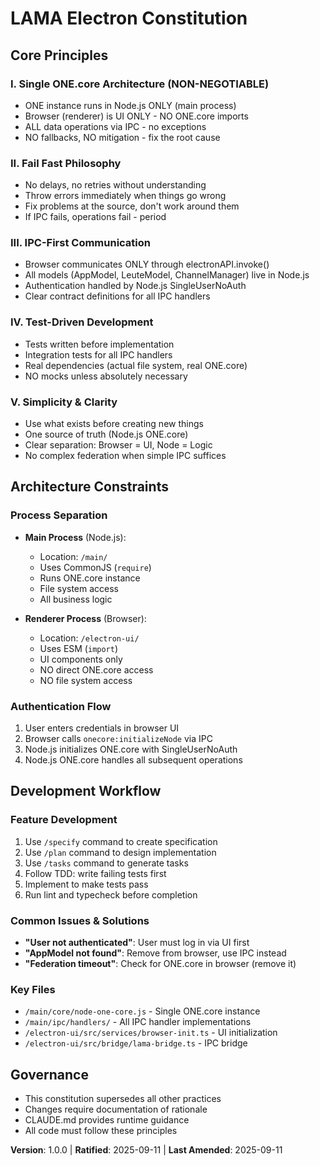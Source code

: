 # LAMA Electron Constitution

## Core Principles

### I. Single ONE.core Architecture (NON-NEGOTIABLE)
- ONE instance runs in Node.js ONLY (main process)
- Browser (renderer) is UI ONLY - NO ONE.core imports
- ALL data operations via IPC - no exceptions
- NO fallbacks, NO mitigation - fix the root cause

### II. Fail Fast Philosophy
- No delays, no retries without understanding
- Throw errors immediately when things go wrong
- Fix problems at the source, don't work around them
- If IPC fails, operations fail - period

### III. IPC-First Communication
- Browser communicates ONLY through electronAPI.invoke()
- All models (AppModel, LeuteModel, ChannelManager) live in Node.js
- Authentication handled by Node.js SingleUserNoAuth
- Clear contract definitions for all IPC handlers

### IV. Test-Driven Development
- Tests written before implementation
- Integration tests for all IPC handlers
- Real dependencies (actual file system, real ONE.core)
- NO mocks unless absolutely necessary

### V. Simplicity & Clarity
- Use what exists before creating new things
- One source of truth (Node.js ONE.core)
- Clear separation: Browser = UI, Node = Logic
- No complex federation when simple IPC suffices

## Architecture Constraints

### Process Separation
- **Main Process** (Node.js):
  - Location: `/main/`
  - Uses CommonJS (`require`)
  - Runs ONE.core instance
  - File system access
  - All business logic

- **Renderer Process** (Browser):
  - Location: `/electron-ui/`
  - Uses ESM (`import`)
  - UI components only
  - NO direct ONE.core access
  - NO file system access

### Authentication Flow
1. User enters credentials in browser UI
2. Browser calls `onecore:initializeNode` via IPC
3. Node.js initializes ONE.core with SingleUserNoAuth
4. Node.js ONE.core handles all subsequent operations

## Development Workflow

### Feature Development
1. Use `/specify` command to create specification
2. Use `/plan` command to design implementation
3. Use `/tasks` command to generate tasks
4. Follow TDD: write failing tests first
5. Implement to make tests pass
6. Run lint and typecheck before completion

### Common Issues & Solutions
- **"User not authenticated"**: User must log in via UI first
- **"AppModel not found"**: Remove from browser, use IPC instead
- **"Federation timeout"**: Check for ONE.core in browser (remove it)

### Key Files
- `/main/core/node-one-core.js` - Single ONE.core instance
- `/main/ipc/handlers/` - All IPC handler implementations
- `/electron-ui/src/services/browser-init.ts` - UI initialization
- `/electron-ui/src/bridge/lama-bridge.ts` - IPC bridge

## Governance

- This constitution supersedes all other practices
- Changes require documentation of rationale
- CLAUDE.md provides runtime guidance
- All code must follow these principles

**Version**: 1.0.0 | **Ratified**: 2025-09-11 | **Last Amended**: 2025-09-11